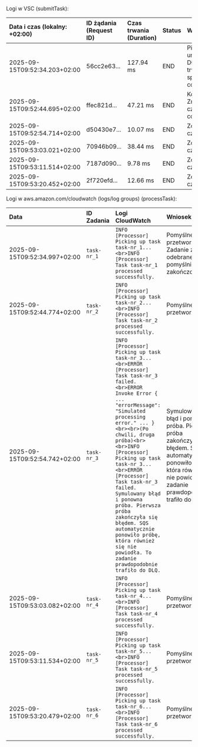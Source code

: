 Logi w VSC (submitTask):

| Data i czas (lokalny: +02:00) |	ID żądania (Request ID) |	Czas trwania (Duration) |	Status	| Wniosek |
| :--- | :--- | :--- | :--- | :--- |
| 2025-09-15T09:52:34.203+02:00 |	56cc2e63...	| 127.94 ms |	END	| Pierwsze uruchomienie. Dłuższy czas trwania spowodowany cold start. |
| 2025-09-15T09:52:44.695+02:00	| ffec821d...	| 47.21 ms	| END	| Kolejne żądanie. Znacznie krótszy czas trwania po cold start. |
| 2025-09-15T09:52:54.714+02:00	| d50430e7...	| 10.07 ms	| END	| Zoptymalizowany czas trwania. |
| 2025-09-15T09:53:03.021+02:00	| 70946b09...	| 38.44 ms	| END	| Zoptymalizowany czas trwania. |
| 2025-09-15T09:53:11.514+02:00	| 7187d090...	| 9.78 ms	| END	| Zoptymalizowany czas trwania. |
| 2025-09-15T09:53:20.452+02:00	| 2f720efd...	| 12.66 ms	| END	| Zoptymalizowany czas trwania. |



Logi w aws.amazon.com/cloudwatch (logs/log groups) (processTask):

| Data | ID Zadania |	Logi CloudWatch | Wniosek | 
| :--- | :--- | :--- | :--- |
| 2025-09-15T09:52:34.997+02:00 | `task-nr_1`	| `INFO [Processor] Picking up task task-nr_1...<br>INFO [Processor] Task task-nr_1 processed successfully.`	| Pomyślne przetworzenie. Zadanie zostało odebrane i pomyślnie zakończone. | 
| 2025-09-15T09:52:44.774+02:00 | `task-nr_2`	| `INFO [Processor] Picking up task task-nr_2...<br>INFO [Processor] Task task-nr_2 processed successfully.`	| Pomyślne przetworzenie. | 
| 2025-09-15T09:52:54.742+02:00 | `task-nr_3`	| `INFO [Processor] Picking up task task-nr_3...<br>ERROR [Processor] Task task-nr_3 failed.<br>ERROR Invoke Error { ... "errorMessage": "Simulated processing error." ... }<br><br>(Po chwili, druga próba)<br><br>INFO [Processor] Picking up task task-nr_3...<br>ERROR [Processor] Task task-nr_3 failed.	Symulowany błąd i ponowna próba. Pierwsza próba zakończyła się błędem. SQS automatycznie ponowiło próbę, która również się nie powiodła. To zadanie prawdopodobnie trafiło do DLQ.` | Symulowany błąd i ponowna próba. Pierwsza próba zakończyła się błędem. SQS automatycznie ponowiło próbę, która również się nie powiodła. To zadanie prawdopodobnie trafiło do DLQ. |
| 2025-09-15T09:53:03.082+02:00 | `task-nr_4`	| `INFO [Processor] Picking up task task-nr_4...<br>INFO [Processor] Task task-nr_4 processed successfully.`	| Pomyślne przetworzenie. | 
| 2025-09-15T09:53:11.534+02:00 | `task-nr_5`	| `INFO [Processor] Picking up task task-nr_5...<br>INFO [Processor] Task task-nr_5 processed successfully.`	| Pomyślne przetworzenie. | 
| 2025-09-15T09:53:20.479+02:00 | `task-nr_6`	| `INFO [Processor] Picking up task task-nr_6...<br>INFO [Processor] Task task-nr_6 processed successfully.`	| Pomyślne przetworzenie. | 

